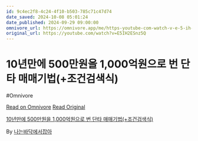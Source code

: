 ```yaml
---
id: 9c4ec2f8-4c24-4f10-b503-785c71c47d74
date_saved: 2024-10-08 05:01:24
date_published: 2024-09-29 09:00:00
omnivore_url: https://omnivore.app/me/https-youtube-com-watch-v-e-5-ih-2-e-snz-5-q-19268927ea7
original_url: https://youtube.com/watch?v=E5IH2ESnz5Q
---
```


# 10년만에 500만원을 1,000억원으로 번 단타 매매기법(+조건검색식)
#Omnivore
 
[Read on Omnivore](https://omnivore.app/me/https-youtube-com-watch-v-e-5-ih-2-e-snz-5-q-19268927ea7)
[Read Original](https://youtube.com/watch?v=E5IH2ESnz5Q)
 
[10년만에 500만원을 1,000억원으로 번 단타 매매기법(+조건검색식)](https://youtube.com/watch?v=E5IH2ESnz5Q)

By [나는바닥에서잡아](https://www.youtube.com/@BADAK2)